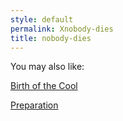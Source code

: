 ```yaml
---
style: default
permalink: Xnobody-dies
title: nobody-dies
---
```

You may also like:

[Birth of the Cool](http://scp-wiki.net/birth-of-the-cool)

[Preparation](http://scp-wiki.net/preparation)
